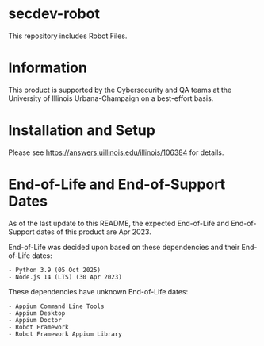 # secdev-robot

This repository includes Robot Files.

# Information

This product is supported by the Cybersecurity and QA teams at the 
University of Illinois Urbana-Champaign on a best-effort basis.

# Installation and Setup

Please see https://answers.uillinois.edu/illinois/106384 for details. 

# End-of-Life and End-of-Support Dates

As of the last update to this README, the expected End-of-Life and 
End-of-Support dates of this product are Apr 2023.

End-of-Life was decided upon based on these dependencies and their 
End-of-Life dates:

    - Python 3.9 (05 Oct 2025)
    - Node.js 14 (LTS) (30 Apr 2023)

These dependencies have unknown End-of-Life dates:

    - Appium Command Line Tools 
    - Appium Desktop 
    - Appium Doctor 
    - Robot Framework 
    - Robot Framework Appium Library
